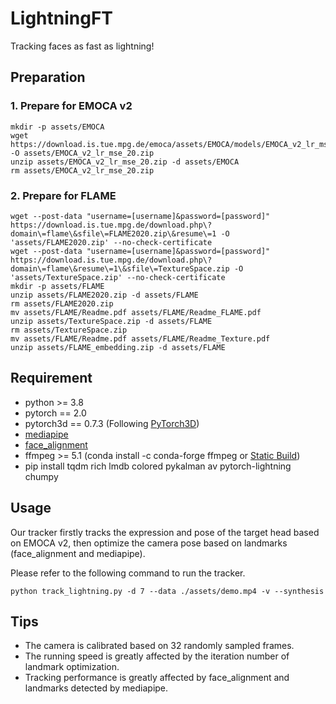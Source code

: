 # LightningFT
Tracking faces as fast as lightning!

## Preparation
### 1. Prepare for EMOCA v2
```
mkdir -p assets/EMOCA
wget https://download.is.tue.mpg.de/emoca/assets/EMOCA/models/EMOCA_v2_lr_mse_20.zip -O assets/EMOCA_v2_lr_mse_20.zip
unzip assets/EMOCA_v2_lr_mse_20.zip -d assets/EMOCA
rm assets/EMOCA_v2_lr_mse_20.zip
```
### 2. Prepare for FLAME
```
wget --post-data "username=[username]&password=[password]" https://download.is.tue.mpg.de/download.php\?domain\=flame\&sfile\=FLAME2020.zip\&resume\=1 -O 'assets/FLAME2020.zip' --no-check-certificate
wget --post-data "username=[username]&password=[password]" https://download.is.tue.mpg.de/download.php\?domain\=flame\&resume\=1\&sfile\=TextureSpace.zip -O 'assets/TextureSpace.zip' --no-check-certificate
mkdir -p assets/FLAME
unzip assets/FLAME2020.zip -d assets/FLAME
rm assets/FLAME2020.zip
mv assets/FLAME/Readme.pdf assets/FLAME/Readme_FLAME.pdf
unzip assets/TextureSpace.zip -d assets/FLAME
rm assets/TextureSpace.zip
mv assets/FLAME/Readme.pdf assets/FLAME/Readme_Texture.pdf
unzip assets/FLAME_embedding.zip -d assets/FLAME
```

## Requirement
* python >= 3.8
* pytorch == 2.0
* pytorch3d == 0.7.3 (Following [PyTorch3D](https://github.com/facebookresearch/pytorch3d/blob/main/INSTALL.md))
* [mediapipe](https://google.github.io/mediapipe/)
* [face_alignment](https://github.com/1adrianb/face-alignment)
* ffmpeg >= 5.1 (conda install -c conda-forge ffmpeg or [Static Build](https://johnvansickle.com/ffmpeg/))
* pip install tqdm rich lmdb colored pykalman av pytorch-lightning chumpy

## Usage
Our tracker firstly tracks the expression and pose of the target head based on EMOCA v2, then optimize the camera pose based on landmarks (face_alignment and mediapipe).

Please refer to the following command to run the tracker.
```
python track_lightning.py -d 7 --data ./assets/demo.mp4 -v --synthesis
```


## Tips
* The camera is calibrated based on 32 randomly sampled frames.
* The running speed is greatly affected by the iteration number of landmark optimization.
* Tracking performance is greatly affected by face_alignment and landmarks detected by mediapipe.
